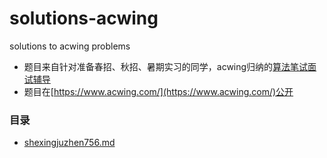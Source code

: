 # solutions-acwing
solutions to acwing problems


- 题目来自针对准备春招、秋招、暑期实习的同学，acwing归纳的[算法笔试面试辅导](https://www.acwing.com/activity/content/introduction/23/)
- 题目在[https://www.acwing.com/](https://www.acwing.com/)公开

### 目录

* [shexingjuzhen756.md](md/shexingjuzhen756.md)

